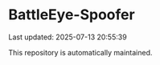 # BattleEye-Spoofer

Last updated: 2025-07-13 20:55:39

This repository is automatically maintained.
